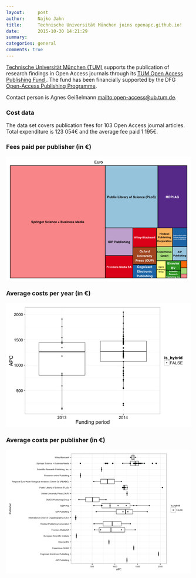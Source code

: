 ```yaml
---
layout:     post
author:		Najko Jahn
title:      Technische Universität München joins openapc.github.io!
date:       2015-10-30 14:21:29
summary:    
categories: general
comments: true
---
```




[Technische Universität München (TUM)](https://www.tum.de/en/homepage/) supports the publication of research findings in Open Access journals through its [TUM Open Access Publishing Fund
](http://www.ub.tum.de/en/publication-fund). The fund has been financially supported by the DFG [Open-Access Publishing Programme](http://www.dfg.de/en/research_funding/programmes/infrastructure/lis/funding_opportunities/open_access_publishing/index.html).

Contact person is Agnes Geißelmann <mailto:open-access@ub.tum.de>.

### Cost data



The data set covers publication fees for 103 Open Access journal articles. Total expenditure is 123 054€ and the average fee paid 1 195€.

### Fees paid per publisher (in €)

![plot of chunk tree_jlu](/figure/tree_jlu-1.png) 

###  Average costs per year (in €)

![plot of chunk box_jlu_year](/figure/box_jlu_year-1.png) 

###  Average costs per publisher (in €)

![plot of chunk box_jlu_publisher](/figure/box_jlu_publisher-1.png) 
